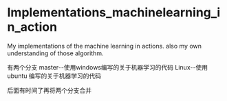 # Implementations_machinelearning_in_action
My implementations of the machine learning in actions. also my own understanding of those algorithm.


有两个分支
master--使用windows编写的关于机器学习的代码
Linux--使用ubuntu 编写的关于机器学习的代码

后面有时间了再将两个分支合并